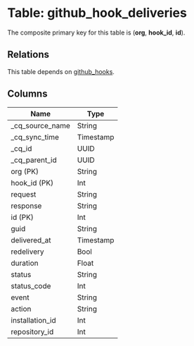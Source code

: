 # Table: github_hook_deliveries

The composite primary key for this table is (**org**, **hook_id**, **id**).

## Relations

This table depends on [github_hooks](github_hooks.md).

## Columns

| Name          | Type          |
| ------------- | ------------- |
|_cq_source_name|String|
|_cq_sync_time|Timestamp|
|_cq_id|UUID|
|_cq_parent_id|UUID|
|org (PK)|String|
|hook_id (PK)|Int|
|request|String|
|response|String|
|id (PK)|Int|
|guid|String|
|delivered_at|Timestamp|
|redelivery|Bool|
|duration|Float|
|status|String|
|status_code|Int|
|event|String|
|action|String|
|installation_id|Int|
|repository_id|Int|